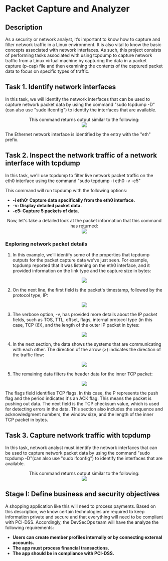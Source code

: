 <h1>Packet Capture and Analyzer</h1>

<h2>Description</h2>
As a security or network analyst, it’s important to know how to capture and filter network traffic in a Linux environment. It is also vital to know the basic concepts associated with network interfaces. As such, this project consists of performing tasks associated with using tcpdump to capture network traffic from a Linux virtual machine by capturing the data in a packet capture (p-cap) file and then examining the contents of the captured packet data to focus on specific types of traffic.

<br />

<h2>Task 1. Identify network interfaces</h2>

In this task, we will identify the network interfaces that can be used to capture network packet data by using the command "sudo tcpdump -D"(can also use "sudo ifconfig") to identify the interfaces that are available. 

<p align="center">
This command returns output similar to the following: <br/>
<img src="https://imgur.com/IW4taTJ.png"<br />

The Ethernet network interface is identified by the entry with the "eth" prefix.

<h2>Task 2. Inspect the network traffic of a network interface with tcpdump</h2>

In this task, we'll use tcpdump to filter live network packet traffic on the eth0 interface using the command "sudo tcpdump -i eth0 -v -c5"

This command will run tcpdump with the following options:

- <b>-i eth0: Capture data specifically from the eth0 interface.</b>
- <b>-v: Display detailed packet data.</b>
- <b>-c5: Capture 5 packets of data.</b>

<p align="center">
Now, let's take a detailed look at the packet information that this command has returned: <br/>
<img src="https://imgur.com/CjNEc71.png"<br />

<h3>Exploring network packet details</h3>

1. In this example, we’ll identify some of the properties that tcpdump outputs for the packet capture data we’ve just seen. For example, tcpdump reported that it was listening on the eth0 interface, and it provided information on the link type and the capture size in bytes:
<p align="center">
<img src="https://imgur.com/5G1C1S1.png"<br />

2.	On the next line, the first field is the packet's timestamp, followed by the protocol type, IP:
<p align="center">
<img src="https://imgur.com/gsOEwZP.png"<br />

3. The verbose option, -v, has provided more details about the IP packet fields, such as TOS, TTL, offset, flags, internal protocol type (in this case, TCP (6)), and the length of the outer IP packet in bytes:
<p align="center">
<img src="https://imgur.com/6XcgNke.png"<br />

4.	In the next section, the data shows the systems that are communicating with each other. The direction of the arrow (>) indicates the direction of the traffic flow:
<p align="center">
<img src="https://imgur.com/fZ1vqMA.png"<br />

5.	The remaining data filters the header data for the inner TCP packet:
<p align="center">
<img src="https://imgur.com/i7LrFx5.png"<br />

The flags field identifies TCP flags. In this case, the P represents the push flag and the period indicates it's an ACK flag. This means the packet is pushing out data.
The next field is the TCP checksum value, which is used for detecting errors in the data. This section also includes the sequence and acknowledgment numbers, the window size, and the length of the inner TCP packet in bytes.


<h2>Task 3. Capture network traffic with tcpdump</h2>


In this task, network analyst must identify the network interfaces that can be used to capture network packet data by using the command "sudo tcpdump -D"(can also use "sudo ifconfig") to identify the interfaces that are available. 

<p align="center">
This command returns output similar to the following: <br/>
<img src="https://imgur.com/OkhZQLT.png"<br />

<h2>Stage I: Define business and security objectives</h2>
A shopping application like this will need to process payments. Based on this description, we know certain technologies are required to keep information private and secure and that everything will need to be compliant with PCI-DSS. Accordingly, the DevSecOps team will have the analyze the following requirements: 

- <b>Users can create member profiles internally or by
connecting external accounts.</b>
- <b>The app must process financial transactions.</b>
- <b>The app should be in compliance with PCI-DSS.</b>


